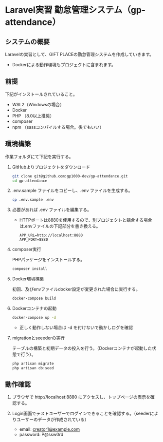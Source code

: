 # Laravel実習 勤怠管理システム（gp-attendance）

## システムの概要

Laravelの実習として、GIFT PLACEの勤怠管理システムを作成していきます。

- Dockerによる動作環境もプロジェクトに含まれます。

## 前提

下記がインストールされていること。

- WSL2（Windowsの場合）
- Docker
- PHP （8.0以上推奨）
- composer
- npm （sassコンパイルする場合。後でもいい）

## 環境構築

作業フォルダにて下記を実行する。

1. GitHubよりプロジェクトをダウンロード

    ```bash
    git clone git@github.com:gp1000-dev/gp-attendance.git
    cd gp-attendance
    ```

1. .env.sample ファイルをコピーし、.env ファイルを生成する。

    ```bash
    cp .env.sample .env
    ```

1. 必要があれば .env ファイルを編集する。

    - HTTPポートは8880を使用するので、別プロジェクトと競合する場合は.envファイルの下記部分を書き換える。

        ```
        APP_URL=http://localhost:8880
        APP_PORT=8880
        ```

1. composer実行

    PHPパッケージをインストールする。

    ```bash
    composer install
    ```

1. Docker環境構築

    初回、及びenvファイルdocker設定が変更された場合に実行する。

    ```bash
    docker-compose build
    ```

1. Dockerコンテナの起動

    ```bash
    docker-compose up -d
    ```

    - 正しく動作しない場合は -d を付けないで動かしログを確認

1. migrationとseeederの実行

    テーブルの構築と初期データの投入を行う。（Dockerコンテナが起動した状態で行う）。

    ```bash
    php artisan migrate
    php artisan db:seed
    ```

## 動作確認

1. ブラウザで http://localhost:8880 にアクセスし、トップページの表示を確認する。

1. Login画面でテストユーザーでログインできることを確認する。（seederによりユーザーのデータが作成されている）

   - email: creator1@example.com
   - password: P@ssw0rd
